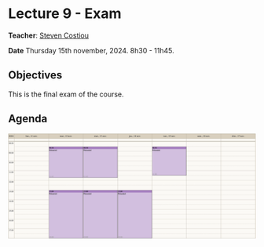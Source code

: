 # Lecture 9 - Exam
**Teacher**: [Steven Costiou](https://kloum.io/costiou)

**Date** Thursday 15th november, 2024. 8h30 - 11h45.

## Objectives

This is the final exam of the course.


## Agenda

![img](/Week-07-Project-November-11-15-2024/week-07-agenda.png)   